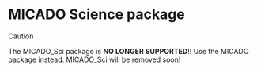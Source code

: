# MICADO Science package

> [!CAUTION]
> The MICADO_Sci package is **NO LONGER SUPPORTED**!! Use the MICADO package instead. MICADO_Sci will be removed soon!
